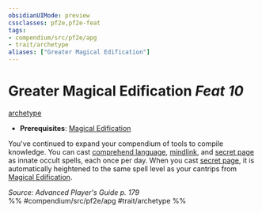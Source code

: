 ```yaml
---
obsidianUIMode: preview
cssclasses: pf2e,pf2e-feat
tags:
- compendium/src/pf2e/apg
- trait/archetype
aliases: ["Greater Magical Edification"]
---
```

# Greater Magical Edification  *Feat 10*  
[archetype](rules/traits/archetype.md "Archetype Feat Trait")  

- **Prerequisites**: [Magical Edification](compendium/feats/magical-edification-apg.md)

You've continued to expand your compendium of tools to compile knowledge. You can cast [comprehend language](compendium/spells/comprehend-language.md), [mindlink](compendium/spells/mindlink.md), and [secret page](compendium/spells/secret-page.md) as innate occult spells, each once per day. When you cast [secret page](compendium/spells/secret-page.md), it is automatically heightened to the same spell level as your cantrips from [Magical Edification](compendium/feats/magical-edification-apg.md).

*Source: Advanced Player's Guide p. 179*  
%% #compendium/src/pf2e/apg #trait/archetype %%